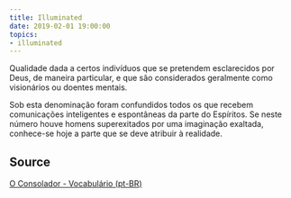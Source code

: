 ```yaml
---
title: Illuminated
date: 2019-02-01 19:00:00
topics:
- illuminated
---
```


Qualidade dada a certos indivíduos que se pretendem esclarecidos por Deus, de
maneira particular, e que são considerados geralmente como visionários ou
doentes mentais.

Sob esta denominação foram confundidos todos os que recebem comunicações
inteligentes e espontâneas da parte do Espíritos. Se neste número houve homens
superexitados por uma imaginação exaltada, conhece-se hoje a parte que se deve
atribuir à realidade.

## Source
[O Consolador - Vocabulário (pt-BR)](http://www.oconsolador.com.br/linkfixo/vocabulario/principal.html)


